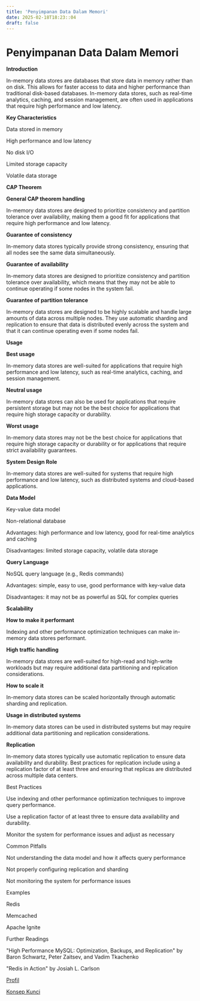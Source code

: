 ```yaml
---
title: 'Penyimpanan Data Dalam Memori'
date: 2025-02-18T18:23::04
draft: false
---
```


# Penyimpanan Data Dalam Memori

**Introduction**

In-memory data stores are databases that store data in memory rather than on disk. This allows for faster access to data and higher performance than traditional disk-based databases. In-memory data stores, such as real-time analytics, caching, and session management, are often used in applications that require high performance and low latency.

**Key Characteristics**

Data stored in memory

High performance and low latency

No disk I/O

Limited storage capacity

Volatile data storage

**CAP Theorem**

**General CAP theorem handling**

In-memory data stores are designed to prioritize consistency and partition tolerance over availability, making them a good fit for applications that require high performance and low latency.

**Guarantee of consistency**

In-memory data stores typically provide strong consistency, ensuring that all nodes see the same data simultaneously.

**Guarantee of availability**

In-memory data stores are designed to prioritize consistency and partition tolerance over availability, which means that they may not be able to continue operating if some nodes in the system fail.

**Guarantee of partition tolerance**

In-memory data stores are designed to be highly scalable and handle large amounts of data across multiple nodes. They use automatic sharding and replication to ensure that data is distributed evenly across the system and that it can continue operating even if some nodes fail.

**Usage**

**Best usage**

In-memory data stores are well-suited for applications that require high performance and low latency, such as real-time analytics, caching, and session management.

**Neutral usage**

In-memory data stores can also be used for applications that require persistent storage but may not be the best choice for applications that require high storage capacity or durability.

**Worst usage**

In-memory data stores may not be the best choice for applications that require high storage capacity or durability or for applications that require strict availability guarantees.

**System Design Role**

In-memory data stores are well-suited for systems that require high performance and low latency, such as distributed systems and cloud-based applications.

**Data Model**

Key-value data model

Non-relational database

Advantages: high performance and low latency, good for real-time analytics and caching

Disadvantages: limited storage capacity, volatile data storage

**Query Language**

NoSQL query language (e.g., Redis commands)

Advantages: simple, easy to use, good performance with key-value data

Disadvantages: it may not be as powerful as SQL for complex queries

**Scalability**

**How to make it performant**

Indexing and other performance optimization techniques can make in-memory data stores performant.

**High traffic handling**

In-memory data stores are well-suited for high-read and high-write workloads but may require additional data partitioning and replication considerations.

**How to scale it**

In-memory data stores can be scaled horizontally through automatic sharding and replication.

**Usage in distributed systems**

In-memory data stores can be used in distributed systems but may require additional data partitioning and replication considerations.

**Replication**

In-memory data stores typically use automatic replication to ensure data availability and durability. Best practices for replication include using a replication factor of at least three and ensuring that replicas are distributed across multiple data centers.

Best Practices

Use indexing and other performance optimization techniques to improve query performance.

Use a replication factor of at least three to ensure data availability and durability.

Monitor the system for performance issues and adjust as necessary

Common Pitfalls

Not understanding the data model and how it affects query performance

Not properly configuring replication and sharding

Not monitoring the system for performance issues

Examples

Redis

Memcached

Apache Ignite

Further Readings

"High Performance MySQL: Optimization, Backups, and Replication" by Baron Schwartz, Peter Zaitsev, and Vadim Tkachenko

"Redis in Action" by Josiah L. Carlson

[Profil](Penyimpanan%20Data%20Dalam%20Memori%20002014a6603b48cd9886118b89bf1956/Profil%205db816dcecec4318819e42dca115176b.md)

[Konsep Kunci](Penyimpanan%20Data%20Dalam%20Memori%20002014a6603b48cd9886118b89bf1956/Konsep%20Kunci%204e426d7114a54bbe9a8ec6ba636dad7b.md)
